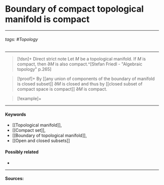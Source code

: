 # Boundary of compact topological manifold is compact
***
###### tags: #Topology 
***
>[!dsn]+ Direct strict note
>Let $M$ be a topological manifold. If $M$ is compact, then $\partial M$ is also compact.^[Stefan Friedl - "Algebraic topology" p.265]

>[!proof]+
>By [[any union of components of the boundary of manifold is closed subset]] $\partial M$ is closed and thus by [[closed subset of compact space is compact]] $\partial M$ is compact.

>[!example]+ 
>
***
#### Keywords
- [[Topological manifold]],
- [[Compact set]],
- [[Boundary of topological manifold]],
- [[Open and closed subsets]]
#### Possibly related
- 
***
#### Sources: